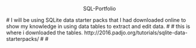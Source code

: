 <p align="center"> SQL-Portfolio
 </p>
#
I will be using SQLite data starter packs that I had downloaded online to show my knowledge in using data tables to extract and edit data.
#
#
this is where i downloaded the tables. http://2016.padjo.org/tutorials/sqlite-data-starterpacks/
#
#
